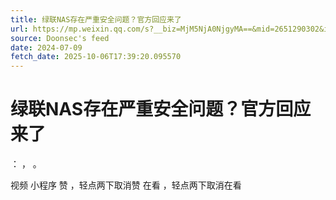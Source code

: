 ```yaml
---
title: 绿联NAS存在严重安全问题？官方回应来了
url: https://mp.weixin.qq.com/s?__biz=MjM5NjA0NjgyMA==&mid=2651290302&idx=1&sn=a2f4eea189d6d505b54fb3f48a0e9224
source: Doonsec's feed
date: 2024-07-09
fetch_date: 2025-10-06T17:39:20.095570
---
```


# 绿联NAS存在严重安全问题？官方回应来了

：
，
。

视频
小程序
赞
，轻点两下取消赞
在看
，轻点两下取消在看